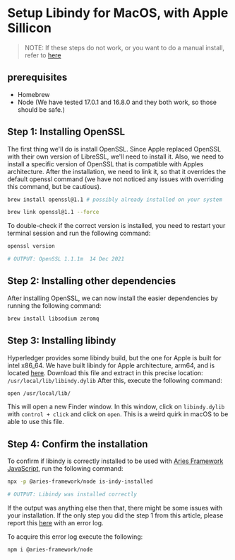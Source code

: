 # Setup Libindy for MacOS, with Apple Sillicon

> NOTE: If these steps do not work, or you want to do a manual install, refer to [here](https://github.com/hyperledger/indy-sdk#macos)

## prerequisites

- Homebrew
- Node (We have tested 17.0.1 and 16.8.0 and they both work, so those should be safe.)

## Step 1: Installing OpenSSL

The first thing we'll do is install OpenSSL. Since Apple replaced OpenSSL with their own version of LibreSSL, we'll need to install it. Also, we need to install a specific version of OpenSSL that is compatible with Apples architecture. After the installation, we need to link it, so that it overrides the default openssl command (we have not noticed any issues with overriding this command, but be cautious).

```sh
brew install openssl@1.1 # possibly already installed on your system

brew link openssl@1.1 --force
```
To double-check if the correct version is installed, you need to restart your terminal session and run the following command:

```sh
openssl version

# OUTPUT: OpenSSL 1.1.1m  14 Dec 2021
```

## Step 2: Installing other dependencies

After installing OpenSSL, we can now install the easier dependencies by running the following command:

```sh
brew install libsodium zeromq
```

## Step 3: Installing libindy

Hyperledger provides some libindy build, but the one for Apple is built for intel x86_64. We have built libindy for Apple architecture, arm64, and is located [here](https://drive.google.com/file/d/1JaRqAEAyodjeh120YYZ0t42zfhN3wHiW/view).
Download this file and extract in this precise location: `/usr/local/lib/libindy.dylib`
After this, execute the following command:

```sh
open /usr/local/lib/
```

This will open a new Finder window. In this window, click on `libindy.dylib` with `control + click` and click on `open`. This is a weird quirk in macOS to be able to use this file.

## Step 4: Confirm the installation

To confirm if libindy is correctly installed to be used with [Aries Framework JavaScript](https://github.com/hyperledger/aries-framework-javascript), run the following command:

```sh
npx -p @aries-framework/node is-indy-installed

# OUTPUT: Libindy was installed correctly
```

If the output was anything else then that, there might be some issues with your installation. If the only step you did the step 1 from this article, please report this [here](https://github.com/hyperledger/aries-framework-javascript/issues) with an error log.

To acquire this error log execute the following:

```sh
npm i @aries-framework/node
```
